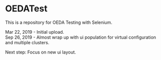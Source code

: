 # OEDATest
This is a repository for OEDA Testing with Selenium.  

Mar 22, 2019 - Initial upload.  
Sep 26, 2019 - Almost wrap up with ui population for virtual configuration and multiple clusters.  

Next step: Focus on new ui layout.
